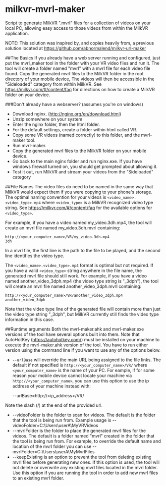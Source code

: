 # milkvr-mvrl-maker
Script to generate MilkVR ".mvrl" files for a collection of videos on your local PC, allowing easy access to those videos from within the MilkVR application.

NOTE: This solution was inspired by, and copies heavily from, a previous solution located at  https://github.com/abnormalend/milkvr-url-maker

##The Basics
If you already have a web server running and configured, just put the mvrl_maker tool in the folder with your VR video files and run it. The tool will create a folder named "mvrl" with a mvrl file for each video file found.  Copy the generated mvrl files to the MilkVR folder in the root directory of your mobile device, The videos will then be accessible in the "Sideloaded" category from within MilkVR. See https://milkvr.com/#/content/faq for directions on how to create a MilkVR folder on your device. 

###Don't already have a webserver?  (assumes you're on windows)
 - Download nginx. (http://nginx.org/en/download.html)
 - Unzip somewhere on your system
 - Enter the nginx folder, then the html folder.
 - For the default settings, create a folder within html called VR.
 - Copy some VR videos (named correctly) to this folder, and the mvrl-maker tool.
 - Run mvrl-maker.
 - Copy the generated mvrl files to the MilkVR folder on your mobile device. 
 - Go back to the main nginx folder and run nginx.exe.  If you have windows firewall turned on, you should get prompted about allowing it.
 - Test it out, run MilkVR and stream your videos from the "Sideloaded" category

##File Names
The video files do need to be named in the same way that MilkVR would expect them if you were copying to your phone's storage. The optimal naming convention for your videos is `<video_name>.<video_type>.mp4` where `<video_type>` is a MilkVR recognized video type string. See https://milkvr.com/#/content/faq for the available options for `<video_type>`.

For example, if you have a video named my_video.3dh.mp4, the tool will create an mvrl file named my_video.3dh.mvrl containing:

    http://<your_computer_name>/VR/my_video.3dh.mp4
    3dh

In a mvrl file, the first line is the path to the file to be played, and the second line identifies the video type. 
    
The `<video_name>.<video_type>.mp4` format is optimal but not required. If you have a valid `<video_type>` string anywhere in the file name, the generated mvrl file should still work. For example, if you have a video named another_video_3dph.mp4 (the video type string is "_3dph"), the tool will create an mvrl file named another_video_3dph.mvrl containing:

    http://<your_computer_name>/VR/another_video_3dph.mp4
    another_video_3dph

Note that the video type line of the generated file will contain more than just the video type string "_3dph", but MilkVR currently still finds the video type information in this case. 

##Runtime arguments
Both the mvrl-maker.ahk and mvrl-maker.exe versions of the tool have several options built into them. Note that AutoHotKey (https://autohotkey.com/) must be installed on your machine to execute the mvrl-maker.ahk version of the tool. You have to run either version using the command line if you want to use any of the options below.
 -  `--urlBase` will override the main URL being assigned to the file links.  The default if not specified is `http://<your_computer_name>/VR/` where `<your_computer_name>` is the name of your PC. For eample, if for some reason your mobile device cannot locate your machine via `http://<your_computer_name>`, you can use this option to use the ip address of your machine instead with:

    --urlBase=http://<ip_address>/VR/

Note the slash (/) at the end of the provided url. 
 -  --videoFolder is the folder to scan for videos. The default is the folder that the tool is being run from. Example usage is 
  --videoFolder=C:\Users\userA\MyVRVideos
 -  --mvrlFolder is the folder to place the generated mvrl files for the videos.  The default is a folder named "mvrl" created in the folder that the tool is being run from. For example, to override the default name and location of the mvrl folder you can use 
  --mvrlFolder=C:\Users\userA\MyMvrlFiles
 -  --keepExisting is an option to prevent the tool from deleting existing mvrl files before generating new ones. If this option is used, the tool will not delete or overwrite any existing mvrl files located in the mvrl folder. Use this option if you are running the tool in order to add new mvrl files to an existing mvrl folder. 


